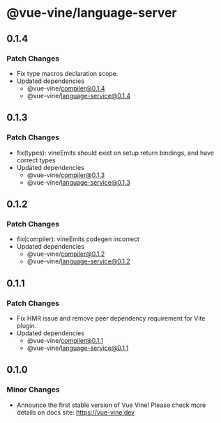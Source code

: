 # @vue-vine/language-server

## 0.1.4

### Patch Changes

- Fix type macros declaration scope.
- Updated dependencies
  - @vue-vine/compiler@0.1.4
  - @vue-vine/language-service@0.1.4

## 0.1.3

### Patch Changes

- fix(types): vineEmits should exist on setup return bindings, and have correct types
- Updated dependencies
  - @vue-vine/compiler@0.1.3
  - @vue-vine/language-service@0.1.3

## 0.1.2

### Patch Changes

- fix(compiler): vineEmits codegen incorrect
- Updated dependencies
  - @vue-vine/compiler@0.1.2
  - @vue-vine/language-service@0.1.2

## 0.1.1

### Patch Changes

- Fix HMR issue and remove peer dependency requirement for Vite plugin.
- Updated dependencies
  - @vue-vine/compiler@0.1.1
  - @vue-vine/language-service@0.1.1

## 0.1.0

### Minor Changes

- Announce the first stable version of Vue Vine! Please check more details on docs site: https://vue-vine.dev
